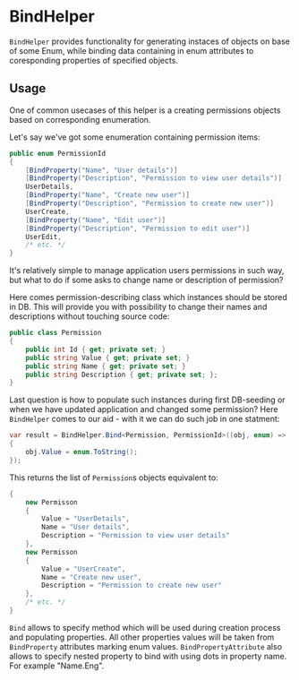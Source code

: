 # BindHelper

`BindHelper` provides functionality for generating instaces of objects on base of some Enum, while binding data containing in enum attributes to coresponding properties of specified objects.

## Usage

One of common usecases of this helper is a creating permissions objects based on corresponding enumeration.

Let's say we've got some enumeration containing permission items: 

```csharp
public enum PermissionId
{
    [BindProperty("Name", "User details")]
    [BindProperty("Description", "Permission to view user details")]
    UserDetails,
    [BindProperty("Name", "Create new user")]
    [BindProperty("Description", "Permission to create new user")]
    UserCreate,
    [BindProperty("Name", "Edit user")]
    [BindProperty("Description", "Permission to edit user")]
    UserEdit,
    /* etc. */
}
```
It's relatively simple to manage application users permissions in such way, but what to do if some asks to change name or description of permission?

Here comes permission-describing class which instances should be stored in DB. This will provide you with possibility to change their names and descriptions without touching source code:

```csharp
public class Permission
{
    public int Id { get; private set; }
    public string Value { get; private set; }
    public string Name { get; private set; }
    public string Description { get; private set; };
}
```
Last question is how to populate such instances during first DB-seeding or when we have updated application and changed some permission?
Here `BindHelper` comes to our aid - with it we can do such job in one statment:

```csharp
var result = BindHelper.Bind<Permission, PermissionId>((obj, enum) =>
{
    obj.Value = enum.ToString();
});
```

This returns the list of `Permission`s objects equivalent to:

```csharp
{
    new Permisson
    { 
        Value = "UserDetails",
        Name = "User details",
        Description = "Permission to view user details"
    },
    new Permisson
    { 
        Value = "UserCreate",
        Name = "Create new user",
        Description = "Permission to create new user"
    },
    /* etc. */
}
```

`Bind` allows to specify method which will be used during creation process and populating properties. All other properties values will be taken from `BindProperty` attributes marking enum values.
`BindPropertyAttribute` also allows to specify nested property to bind with using dots in property name. For example "Name.Eng".